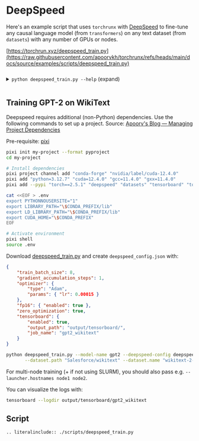 # DeepSpeed

Here's an example script that uses `torchrunx` with [DeepSpeed](https://www.deepspeed.ai) to fine-tune any causal language model (from `transformers`) on any text dataset (from `datasets`) with any number of GPUs or nodes.

[https://torchrun.xyz/deepspeed_train.py](https://raw.githubusercontent.com/apoorvkh/torchrunx/refs/heads/main/docs/source/examples/scripts/deepspeed_train.py)

<details>
  <summary><p style="display: inline-block;"><code class="docutils literal notranslate"><span class="pre">python deepspeed_train.py --help</span></code></p> (expand)</summary>

  ```{eval-rst}
  .. literalinclude:: ./scripts/deepspeed_help.txt
  ```
</details>

## Training GPT-2 on WikiText

Deepspeed requires additional (non-Python) dependencies. Use the following commands to set up a project. Source: [Apoorv's Blog — Managing Project Dependencies](https://blog.apoorvkh.com/posts/project-dependencies.html)

Pre-requisite: [pixi](https://pixi.sh)

```bash
pixi init my-project --format pyproject
cd my-project

# Install dependencies
pixi project channel add "conda-forge" "nvidia/label/cuda-12.4.0"
pixi add "python=3.12.7" "cuda=12.4.0" "gcc=11.4.0" "gxx=11.4.0"
pixi add --pypi "torch==2.5.1" "deepspeed" "datasets" "tensorboard" "torch" "torchrunx" "transformers" "tyro"

cat <<EOF > .env
export PYTHONNOUSERSITE="1"
export LIBRARY_PATH="\$CONDA_PREFIX/lib"
export LD_LIBRARY_PATH="\$CONDA_PREFIX/lib"
export CUDA_HOME="\$CONDA_PREFIX"
EOF

# Activate environment
pixi shell
source .env
```

Download [deepspeed_train.py](https://raw.githubusercontent.com/apoorvkh/torchrunx/refs/heads/main/docs/source/examples/scripts/deepspeed_train.py) and create `deepspeed_config.json` with:

```json
{
    "train_batch_size": 8,
    "gradient_accumulation_steps": 1,
    "optimizer": {
        "type": "Adam",
        "params": { "lr": 0.00015 }
    },
    "fp16": { "enabled": true },
    "zero_optimization": true,
    "tensorboard": {
        "enabled": true,
        "output_path": "output/tensorboard/",
        "job_name": "gpt2_wikitext"
    }
}
```

```bash
python deepspeed_train.py --model-name gpt2 --deepspeed-config deepspeed_config.json --checkpoint-dir output \
       --dataset.path "Salesforce/wikitext" --dataset.name "wikitext-2-v1" --dataset.split "train" --dataset.num-samples 80
```

For multi-node training (+ if not using SLURM), you should also pass e.g. `--launcher.hostnames node1 node2`.

You can visualize the logs with:

```bash
tensorboard --logdir output/tensorboard/gpt2_wikitext
```

## Script

```{eval-rst}
.. literalinclude:: ./scripts/deepspeed_train.py
```
